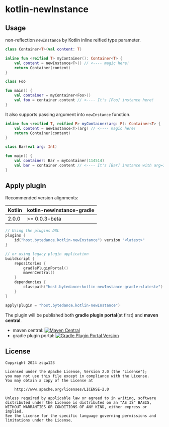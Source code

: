 # kotlin-newInstance

## Usage

non-reflection `newInstance` by Kotlin inline reified type parameter.

```kotlin
class Container<T>(val content: T)

inline fun <reified T> myContainer(): Container<T> {
    val content = newInstance<T>() // <---- magic here!
    return Container(content)
}

class Foo

fun main() {
    val container = myContainer<Foo>()
    val foo = container.content // <---- It's [Foo] instance here!
}
```

It also supports passing argument into `newInstance` function.

```kotlin
inline fun <reified T, reified P> myContainer(arg: P): Container<T> {
    val content = newInstance<T>(arg) // <---- magic here!
    return Container(content)
}

class Bar(val arg: Int)

fun main() {
    val container: Bar = myContainer(114514)
    val bar = container.content // <---- It's [Bar] instance with arg=114514 here!
}
```

## Apply plugin

Recommended version alignments:

| Kotlin | kotlin-newInstance-gradle |
|--------|---------------------------|
| 2.0.0  | \>= 0.0.3-beta            |

```kotlin
// Using the plugins DSL
plugins {
    id("host.bytedance.kotlin-newInstance") version "<latest>"
}

// or using legacy plugin application
buildscript {
    repositories {
        gradlePluginPortal()
        mavenCentral()
    }
    dependencies {
        classpath("host.bytedance:kotlin-newInstance-gradle:<latest>")
    }
}

apply(plugin = "host.bytedance.kotlin-newInstance")
```

The plugin will be published both **gradle plugin portal**(at first) and **maven central**.

- maven central: [![Maven Central](https://img.shields.io/maven-central/v/host.bytedance/kotlin-newInstance-gradle)](https://central.sonatype.com/artifact/host.bytedance/kotlin-newInstance-gradle)
- gradle plugin portal: [![Gradle Plugin Portal Version](https://img.shields.io/gradle-plugin-portal/v/host.bytedance.kotlin-newInstance)](https://plugins.gradle.org/plugin/host.bytedance.kotlin-newInstance)

## License

```
Copyright 2024 zsqw123

Licensed under the Apache License, Version 2.0 (the "License");
you may not use this file except in compliance with the License.
You may obtain a copy of the License at

    http://www.apache.org/licenses/LICENSE-2.0

Unless required by applicable law or agreed to in writing, software
distributed under the License is distributed on an "AS IS" BASIS,
WITHOUT WARRANTIES OR CONDITIONS OF ANY KIND, either express or implied.
See the License for the specific language governing permissions and
limitations under the License.
```
